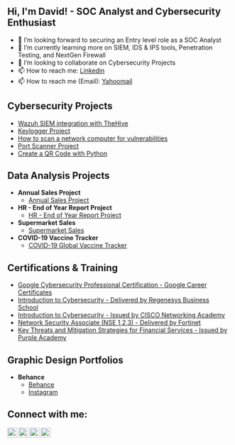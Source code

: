 <h2>Hi, I'm David! - SOC Analyst and Cybersecurity Enthusiast</h2> 
  
- 🔭 I’m looking forward to securing an Entry level role as a SOC Analyst
- 🌱 I’m currently learning more on SIEM, IDS & IPS tools, Penetration Testing, and NextGen Firewall
- 👯 I’m looking to collaborate on Cybersecurity Projects
- 📫 How to reach me: <a href="www.linkedin.com/in/davidadabao">Linkedin</a>
- 📫 How to reach me (Email): <a href="mailto:davidadabao@yahoo.com">Yahoomail</a>

<h2>Cybersecurity Projects</h2>

<b></b>
  - [Wazuh SIEM integration with TheHive](https://github.com/davidadabao/Wazuh-SIEM-TheHive-Integration)
  - [Keylogger Project](https://github.com/davidadabao/Keylogger-Project)
  - [How to scan a network computer for vulnerabilities](https://#)
  - [Port Scanner Project](https://github.com/davidadabao/PortScanner)
  - [Create a QR Code with Python](https://github.com/davidadabao/How-to-Create-a-QR-Code-with-Python)

<h2>Data Analysis Projects</h2>

- <b>Annual Sales Project</b>
  - [Annual Sales Project](https://github.com/davidadabao/Annual-Sale-Report)
- <b>HR - End of Year Report Project</b>
  - [HR - End of Year Report Project](https://github.com/davidadabao/HR-End-of-Year-Report-Project)
- <b>Supermarket Sales</b>
  - [Supermarket Sales](https://github.com/davidadabao/Supermarket-Sales)
- <b>COVID-19 Vaccine Tracker</b>
  - [COVID-19 Global Vaccine Tracker](https://github.com/davidadabao/COVID-19-Global-Vaccine-Tracker)

<b><h2>Certifications & Training </h2></b>
- [Google Cybersecurity Professional Certification - Google Career Certificates](https://www.linkedin.com/in/davidadabao/overlay/experience/1907725123/multiple-media-viewer/?treasuryMediaId=1635501199326)
- [Introduction to Cybersecurity - Delivered by Regenesys Business School](https://www.linkedin.com/in/davidadabao/overlay/experience/1907725123/multiple-media-viewer/?treasuryMediaId=1635501199326)
- [Introduction to Cybersecurity - Issued by CISCO Networking Academy](https://www.credly.com/badges/f2acd627-5b31-47c7-81ad-23d340ac4f41/linked_in?t=re8cfz)
- [Network Security Associate (NSE 1,2,3) - Delivered by Fortinet](https://www.linkedin.com/in/davidadabao/overlay/experience/1907725123/multiple-media-viewer/?treasuryMediaId=1635495474723)
- [Key Threats and Mitigation Strategies for Financial Services - Issued by Purple Academy](https://www.credly.com/badges/f2acd627-5b31-47c7-81ad-23d340ac4f41/linked_in?t=re8cfz)
  
<h2>Graphic Design Portfolios</h2>

- <b>Behance</b>
  - [Behance](https://www.behance.net/nextgen_v)
  - [Instagram](https://www.instagram.com/nextgen_visionaire)

<h2>Connect with me:</h2>

[<img align="left" alt="David's Channel | YouTube" width="22px" src="https://cdn.jsdelivr.net/npm/simple-icons@v3/icons/youtube.svg" />][youtube]
[<img align="left" alt="davidadabao | Twitter" width="22px" src="https://cdn.jsdelivr.net/npm/simple-icons@v3/icons/twitter.svg" />][twitter]
[<img align="left" alt="davidadabao | LinkedIn" width="22px" src="https://cdn.jsdelivr.net/npm/simple-icons@v3/icons/linkedin.svg" />][linkedin]
[<img align="left" alt="davidadabao | Instagram" width="22px" src="https://cdn.jsdelivr.net/npm/simple-icons@v3/icons/instagram.svg" />][instagram]

[linkedin]: www.linkedin.com/in/davidadabao
[youtube]: https://www.youtube.com/channel/UCndvThG3X5CYgUh9eIy_dpA
[twitter]: https://twitter.com/davidadabao
[instagram]: https://www.instagram.com/nextgen_visionaire

